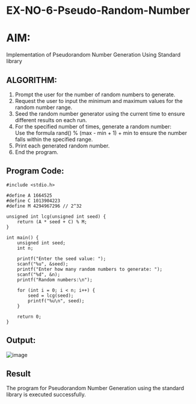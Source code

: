 # EX-NO-6-Pseudo-Random-Number

# AIM: 

Implementation of Pseudorandom Number Generation Using Standard library


## ALGORITHM:

1) Prompt the user for the number of random numbers to generate.</br>
2) Request the user to input the minimum and maximum values for the random number range.</br>
3) Seed the random number generator using the current time to ensure different results on each run.</br>
4) For the specified number of times, generate a random number:</br>
    Use the formula rand() % (max - min + 1) + min to ensure the number falls within the specified range.</br>
5) Print each generated random number.</br>
6) End the program.</br>

## Program Code:

```
#include <stdio.h>

#define A 1664525
#define C 1013904223
#define M 4294967296 // 2^32

unsigned int lcg(unsigned int seed) {
    return (A * seed + C) % M;
}

int main() {
    unsigned int seed;
    int n;

    printf("Enter the seed value: ");
    scanf("%u", &seed);
    printf("Enter how many random numbers to generate: ");
    scanf("%d", &n);
    printf("Random numbers:\n");

    for (int i = 0; i < n; i++) {
        seed = lcg(seed);
        printf("%u\n", seed);
    }

    return 0;
}
```
## Output:
![image](https://github.com/user-attachments/assets/5dacfc1e-34a3-470b-bb0b-0d6303935a06)


## Result

The program for Pseudorandom Number Generation using the standard library is executed successfully.
